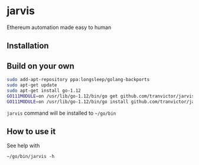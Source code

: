 # jarvis
Ethereum automation made easy to human

## Installation

## Build on your own

```bash
sudo add-apt-repository ppa:longsleep/golang-backports
sudo apt-get update
sudo apt-get install go-1.12
GO111MODULE=on /usr/lib/go-1.12/bin/go get github.com/tranvictor/jarvis@v0.0.1
GO111MODULE=on /usr/lib/go-1.12/bin/go install github.com/tranvictor/jarvis
```

`jarvis` command will be installed to `~/go/bin`

## How to use it

See help with
```
~/go/bin/jarvis -h
```
